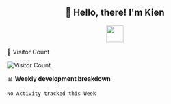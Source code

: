 <h2 align="center">👋 Hello, there! I'm Kien</h2>
<p align="center">
    <img src="https://media.giphy.com/media/RqkYcU5CUz2Fy/giphy.gif"  width="40" height="40"/>
</p>

🤔  Visitor Count

![Visitor Count](https://profile-counter.glitch.me/ntk148v/count.svg)

📊 **Weekly development breakdown**
<!--START_SECTION:waka-->
```text
No Activity tracked this Week
```
<!--END_SECTION:waka-->

<!--
**ntk148v/ntk148v** is a ✨ _special_ ✨ repository because its `README.md` (this file) appears on your GitHub profile.

Here are some ideas to get you started:

- 🔭 I’m currently working on ...
- 🌱 I’m currently learning ...
- 👯 I’m looking to collaborate on ...
- 🤔 I’m looking for help with ...
- 💬 Ask me about ...
- 📫 How to reach me: ...
- 😄 Pronouns: ...
- ⚡ Fun fact: ...
-->

